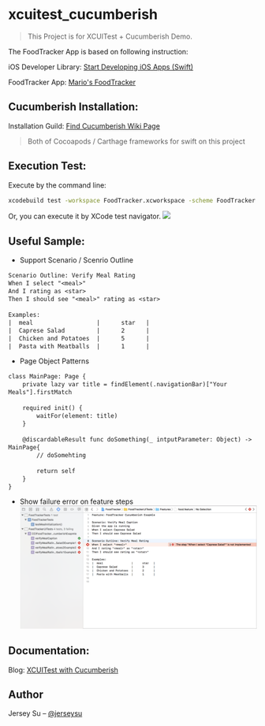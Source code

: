 # xcuitest_cucumberish
> This Project is for XCUITest + Cucumberish Demo.

The FoodTracker App is based on following instruction:

iOS Developer Library: [Start Developing iOS Apps (Swift)](https://developer.apple.com/library/ios/referencelibrary/GettingStarted/DevelopiOSAppsSwift/)

FoodTracker App: [Mario's FoodTracker](https://github.com/Mokolea/FoodTracker)

## Cucumberish Installation:

Installation Guild: [Find Cucumberish Wiki Page](https://github.com/Ahmed-Ali/Cucumberish/wiki)

> Both of Cocoapods / Carthage frameworks for swift on this project

## Execution Test:

Execute by the command line:

```sh
xcodebuild test -workspace FoodTracker.xcworkspace -scheme FoodTracker -destination 'platform=iOS Simulator,name=iPhone 8 Plus,OS=11.3'
```

Or, you can execute it by XCode test navigator.
![](demo.gif)

## Useful Sample:

- Support Scenario / Scenrio Outline
```
Scenario Outline: Verify Meal Rating
When I select "<meal>"
And I rating as <star>
Then I should see "<meal>" rating as <star>

Examples:
|  meal                  |      star   |
|  Caprese Salad         |      2      |
|  Chicken and Potatoes  |      5      |
|  Pasta with Meatballs  |      1      |
```

- Page Object Patterns
```
class MainPage: Page {
    private lazy var title = findElement(.navigationBar)["Your Meals"].firstMatch
    
    required init() {
        waitFor(element: title)
    }
    
    @discardableResult func doSomething(_ intputParameter: Object) -> MainPage{
    	// doSomehting

        return self
    }
}
```

- Show failure error on feature steps
![](demo.png)

## Documentation:
Blog: [XCUITest with Cucumberish](https://medium.com/@loverjersey/%E4%BD%BF%E7%94%A8-xcuitest-%E7%8E%A9-cucumber-xcuitest-with-cucumberish-a4770bec7f0c)


## Author

Jersey Su – [@jerseysu](https://twitter.com/jerseysu) 
